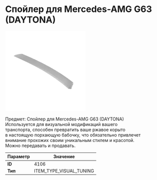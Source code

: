 # Спойлер для Mercedes-AMG G63 (DAYTONA)

![Item Image](../img/4106.webp?raw=true)

Предмет: Спойлер для Mercedes-AMG G63 (DAYTONA)<br>Используется для визуальной модификаций вашего<br>транспорта, способен превратить ваше ржавое корыто<br>в настоящую порхающую бабочку, что обязательно привлечет<br>внимание прохожих своим уникальным стилем и красотой.<br>Можно передавать и продавать.


| Параметр | Значение |
|----------|----------|
| **ID** | 4106 |
| **Тип** | ITEM_TYPE_VISUAL_TUNING |

